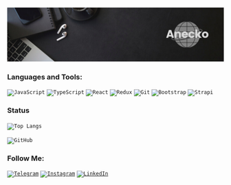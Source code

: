 [![Header](https://github.com/Aneckon/Aneckon/blob/main/assets/header.png)]()

### Languages and Tools:

<code>![JavaScript](https://img.shields.io/badge/-JavaScript-090909?style=for-the-badge&logo=JavaScript&logoColor=E9D54D)</code>
<code>![TypeScript](https://img.shields.io/badge/-TypeScript-090909?style=for-the-badge&logo=TypeScript&logoColor)</code>
<code>![React](https://img.shields.io/badge/-REACT-090909?style=for-the-badge&logo=React&logoColor=blue)</code>
<code>![Redux](https://img.shields.io/badge/-Redux-090909?style=for-the-badge&logo=Redux&logoColor=7c1996)</code>
<code>![Git](https://img.shields.io/badge/-Git-090909?style=for-the-badge&logo=Git&logoColor)</code>
<code>![Bootstrap](https://img.shields.io/badge/-Bootstrap-090909?style=for-the-badge&logo=Bootstrap&logoColor)</code>
<code>![Strapi](https://img.shields.io/badge/-Strapi-090909?style=for-the-badge&logo=Strapi&logoColor)</code>

### Status

<code>![Top Langs](https://github-readme-stats.vercel.app/api/top-langs/?username=anuraghazra&langs_count=4&show_icons=true&bg_color=00000000&title_color=fff&icon_color=ff7a45&text_color=8c8c8c)</code>

<code>![GitHub](https://github-readme-stats.vercel.app/api?username=Aneckon&show_icons=true&bg_color=00000000&title_color=fff&icon_color=fff&text_color=d9d9d9)</code>

### Follow Me:

<code>[![Telegram](https://img.shields.io/badge/-Telegram-090909?style=for-the-badge&logo=telegram&logoColor=blue)](https://t.me/Bonetik)</code>
<code>[![Instagram](https://img.shields.io/badge/-Instagram-090909?style=for-the-badge&logo=instagram&logoColor=fff)](https://www.instagram.com/anecko.frontend)</code>
<code>[![LinkedIn](https://img.shields.io/badge/-LinkedIn-090909?style=for-the-badge&logo=linkedin&logoColor=blue)](https://www.linkedin.com/in/%D0%B0%D0%BD%D0%B4%D1%80%D1%96%D0%B9-%D0%BA%D0%BE%D0%B2%D0%B0%D0%BB%D1%8C%D1%87%D1%83%D0%BA-28615a214)</code>
